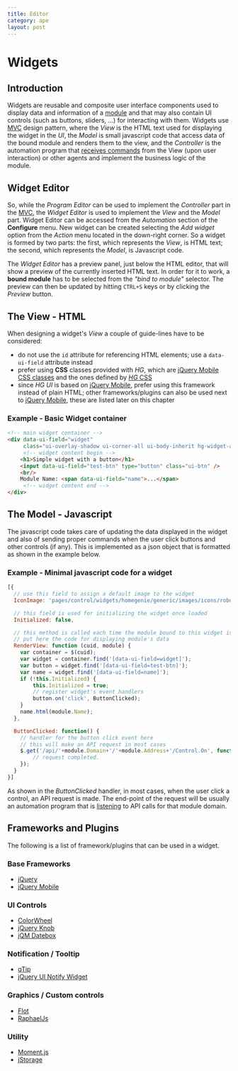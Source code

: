 ```yaml
---
title: Editor
category: ape
layout: post
---
```

# Widgets

## Introduction

Widgets are reusable and composite user interface components used to display data and information of a [module](programs.html#modules)
and that may also contain UI controls (such as buttons, sliders, ...) for interacting with them. 
Widgets use [MVC](https://it.wikipedia.org/wiki/Model-View-Controller) design pattern, where the *View* is the HTML text
used for displaying the widget in the *UI*, the *Model* is small javascript code that access data of the bound module and
renders them to the view, and the *Controller* is the automation program that [receives commands](programs.html#commands)
from the View (upon user interaction) or other agents and implement the business logic of the module.

## Widget Editor

So, while the *Program Editor* can be used to implement the *Controller* part in the [MVC](https://it.wikipedia.org/wiki/Model-View-Controller),
the *Widget Editor* is used to implement the *View* and the *Model* part.
Widget Editor can be accessed from the *Automation* section of the **Configure** menu. New widget can be created selecting
the *Add widget* option from the *Action* menu located in the down-right corner.
So a widget is formed by two parts: the first, which represents the *View*, is HTML text; the second, which represents
the *Model*, is Javascript code.

The *Widget Editor* has a preview panel, just below the HTML editor, that will show a preview of the currently
inserted HTML text. In order for it to work, a **bound module** has to be selected from the *"bind to module"* selector.
The preview can then be updated by hitting ```CTRL+S``` keys or by clicking the *Preview* button.

## The View - HTML

When designing a widget's *View* a couple of guide-lines have to be considered:

- do not use the ```id``` attribute for referencing HTML elements; use a ```data-ui-field``` attribute instead
- prefer using **CSS** classes provided with *HG*, which are [jQuery Mobile CSS classes](https://api.jquerymobile.com/classes/) and the ones defined by
[*HG* CSS](https://github.com/genielabs/HomeGenie/blob/master/BaseFiles/Common/html/css/my.css#L206)
- since *HG UI* is based on [jQuery Mobile](http://jquerymobile.com/), prefer using this framework instead of plain HTML;
other frameworks/plugins can also be used next to [jQuery Mobile](http://jquerymobile.com/), these are listed later on this chapter

### Example - Basic Widget container
```html
<!-- main widget container -->
<div data-ui-field="widget" 
     class="ui-overlay-shadow ui-corner-all ui-body-inherit hg-widget-a">
     <!-- widget content begin -->
    <h1>Simple widget with a button</h1>
    <input data-ui-field="test-btn" type="button" class="ui-btn" />
    <br/>
    Module Name: <span data-ui-field="name">...</span>
     <!-- widget content end -->
</div>
```

## The Model - Javascript

The javascript code takes care of updating the data displayed in the widget and also of sending proper commands when
the user click buttons and other controls (if any).
This is implemented as a json object that is formatted as shown in the example below.

### Example - Minimal javascript code for a widget

```javascript
[{
  // use this field to assign a default image to the widget
  IconImage: 'pages/control/widgets/homegenie/generic/images/icons/robot.png',

  // this field is used for initializing the widget once loaded
  Initialized: false,

  // this method is called each time the module bound to this widget is updated
  // put here the code for displaying module's data
  RenderView: function (cuid, module) {
    var container = $(cuid);
    var widget = container.find('[data-ui-field=widget]');
    var button = widget.find('[data-ui-field=test-btn]');
    var name = widget.find('[data-ui-field=name]');
    if (!this.Initialized) {
        this.Initialized = true;
        // register widget's event handlers
        button.on('click', ButtonClicked);
    }
    name.html(module.Name);
  },

  ButtonClicked: function() {
    // handler for the button click event here
    // this will make an API request in most cases
    $.get('/api/'+module.Domain+'/'+module.Address+'/Control.On', function(){
        // request completed.
    });
  }
}]
```

As shown in the *ButtonClicked* handler, in most cases, when the user click a control, an API request is made. The
end-point of the request will be usually an automation program that is [listening](programs.html#commands) to API calls
for that module domain.

## Frameworks and Plugins

The following is a list of framework/plugins that can be used in a widget.

### Base Frameworks
- [jQuery](https://jquery.com/)
- [jQuery Mobile](http://jquerymobile.com/)

### UI Controls
- [ColorWheel](http://jweir.github.io/colorwheel/)
- [jQuery Knob](http://anthonyterrien.com/knob/)
- [jQM Datebox](http://dev.jtsage.com/jQM-DateBox/)

### Notification / Tooltip
- [qTip](http://qtip2.com/)
- [jQuery UI Notify Widget](http://www.erichynds.com/examples/jquery-notify/)

### Graphics / Custom controls
- [Flot](http://www.flotcharts.org/)
- [RaphaelJs](http://raphaeljs.com/)

### Utility
- [Moment.js](http://momentjs.com/)
- [jStorage](http://www.jstorage.info/)
